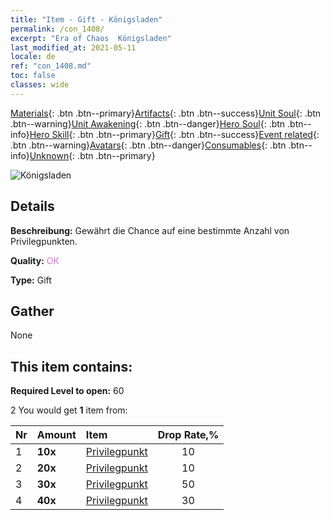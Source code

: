 ```yaml
---
title: "Item - Gift - Königsladen"
permalink: /con_1408/
excerpt: "Era of Chaos  Königsladen"
last_modified_at: 2021-05-11
locale: de
ref: "con_1408.md"
toc: false
classes: wide
---
```

 [Materials](/ItemsDE/){: .btn .btn--primary}[Artifacts](/ItemsDE/Artifacts/){: .btn .btn--success}[Unit Soul](/ItemsDE/UnitSoul/){: .btn .btn--warning}[Unit Awakening](/ItemsDE/UnitAwakening/){: .btn .btn--danger}[Hero Soul](/ItemsDE/HeroSoul/){: .btn .btn--info}[Hero Skill](/ItemsDE/HeroSkill/){: .btn .btn--primary}[Gift](/ItemsDE/Gift/){: .btn .btn--success}[Event related](/ItemsDE/Events/){: .btn .btn--warning}[Avatars](/ItemsDE/Avatars/){: .btn .btn--danger}[Consumables](/ItemsDE/Consumables/){: .btn .btn--info}[Unknown](/ItemsDE/Unknown/){: .btn .btn--primary}

 ![Königsladen](/images/t/i_907022.png)

## Details
 **Beschreibung:** Gewährt die Chance auf eine bestimmte Anzahl von Privilegpunkten.

 **Quality:** <span style="color: #DA70D6">OK</span>

 **Type:** Gift

## Gather

  None

## This item contains:

 **Required Level to open:** 60

 2 You would get **1** item  from:

  | Nr | Amount |     Item    | Drop Rate,% |
  |:---|:-------|:------------|:---------:|
  | 1 |  **10x** | [Privilegpunkt](/ItemsDE/con_820/) | 10 | 
  | 2 |  **20x** | [Privilegpunkt](/ItemsDE/con_820/) | 10 | 
  | 3 |  **30x** | [Privilegpunkt](/ItemsDE/con_820/) | 50 | 
  | 4 |  **40x** | [Privilegpunkt](/ItemsDE/con_820/) | 30 | 
